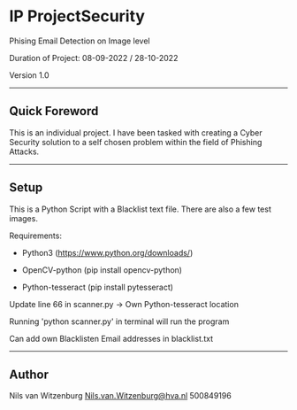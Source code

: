 # IP ProjectSecurity
Phising Email Detection on Image level

Duration of Project: 08-09-2022 / 28-10-2022

Version 1.0

-----

## Quick Foreword
This is an individual project. I have been tasked with creating a Cyber Security solution to a self chosen problem within the field of Phishing Attacks.

-----

## Setup
This is a Python Script with a Blacklist text file. There are also a few test images. 

Requirements:

- Python3 (https://www.python.org/downloads/)

- OpenCV-python (pip install opencv-python)

- Python-tesseract (pip install pytesseract)



Update line 66 in scanner.py -> Own Python-tesseract location

Running 'python scanner.py' in terminal will run the program

Can add own Blacklisten Email addresses in blacklist.txt

-----
## Author
Nils van Witzenburg 
Nils.van.Witzenburg@hva.nl
500849196
